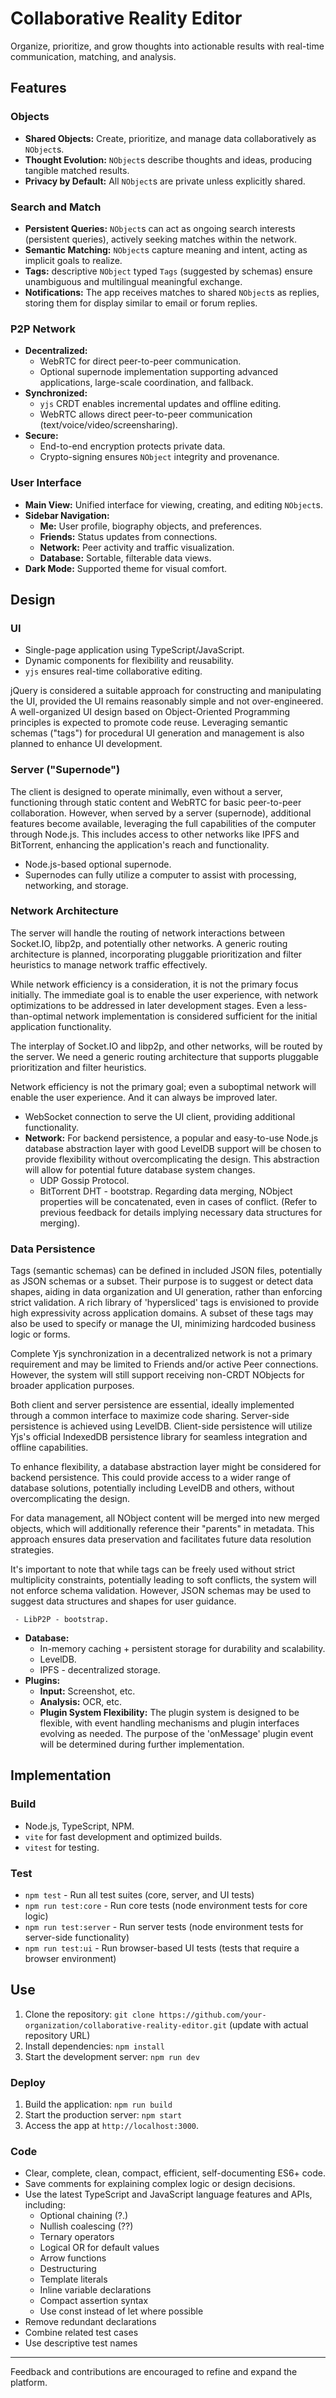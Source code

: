 # Collaborative Reality Editor

Organize, prioritize, and grow thoughts into actionable results with real-time communication, matching, and analysis.

## Features

### Objects

- **Shared Objects:** Create, prioritize, and manage data collaboratively as `NObject`s.
- **Thought Evolution:** `NObject`s describe thoughts and ideas, producing tangible matched results.
- **Privacy by Default:** All `NObject`s are private unless explicitly shared.

### Search and Match

- **Persistent Queries:** `NObject`s can act as ongoing search interests (persistent queries), actively seeking matches
  within the network.
- **Semantic Matching:** `NObject`s capture meaning and intent, acting as implicit goals to realize.
- **Tags:** descriptive `NObject` typed `Tags` (suggested by schemas) ensure unambiguous and multilingual meaningful exchange.
- **Notifications:** The app receives matches to shared `NObject`s as replies, storing them for display similar to email
  or forum replies.

### P2P Network

- **Decentralized:**
    - WebRTC for direct peer-to-peer communication.
    - Optional supernode implementation supporting advanced applications, large-scale coordination, and fallback.
- **Synchronized:**
    - `yjs` CRDT enables incremental updates and offline editing.
    - WebRTC allows direct peer-to-peer communication (text/voice/video/screensharing).
- **Secure:**
    - End-to-end encryption protects private data.
    - Crypto-signing ensures `NObject` integrity and provenance.

### User Interface

- **Main View:** Unified interface for viewing, creating, and editing `NObject`s.
- **Sidebar Navigation:**
    - **Me:** User profile, biography objects, and preferences.
    - **Friends:** Status updates from connections.
    - **Network:** Peer activity and traffic visualization.
    - **Database:** Sortable, filterable data views.
- **Dark Mode:** Supported theme for visual comfort.

## Design

### UI

- Single-page application using TypeScript/JavaScript.
- Dynamic components for flexibility and reusability.
- `yjs` ensures real-time collaborative editing.

jQuery is considered a suitable approach for constructing and manipulating the UI, provided the UI remains reasonably simple and not over-engineered.  A well-organized UI design based on Object-Oriented Programming principles is expected to promote code reuse.  Leveraging semantic schemas ("tags") for procedural UI generation and management is also planned to enhance UI development.

### Server ("Supernode")
The client is designed to operate minimally, even without a server, functioning through static content and WebRTC for basic peer-to-peer collaboration. However, when served by a server (supernode), additional features become available, leveraging the full capabilities of the computer through Node.js. This includes access to other networks like IPFS and BitTorrent, enhancing the application's reach and functionality.

- Node.js-based optional supernode.
- Supernodes can fully utilize a computer to assist with processing, networking, and storage.
### Network Architecture

The server will handle the routing of network interactions between Socket.IO, libp2p, and potentially other networks.  A generic routing architecture is planned, incorporating pluggable prioritization and filter heuristics to manage network traffic effectively.

While network efficiency is a consideration, it is not the primary focus initially. The immediate goal is to enable the user experience, with network optimizations to be addressed in later development stages.  Even a less-than-optimal network implementation is considered sufficient for the initial application functionality.

The interplay of Socket.IO and libp2p, and other networks, will be routed by the server.  We need a generic routing architecture that supports pluggable prioritization and filter heuristics.

Network efficiency is not the primary goal; even a suboptimal network will enable the user experience.  And it can always be improved later.

- WebSocket connection to serve the UI client, providing additional functionality.
- **Network:**
For backend persistence, a popular and easy-to-use Node.js database abstraction layer with good LevelDB support will be chosen to provide flexibility without overcomplicating the design. This abstraction will allow for potential future database system changes.
     - UDP Gossip Protocol.
     - BitTorrent DHT - bootstrap.
Regarding data merging, NObject properties will be concatenated, even in cases of conflict.  (Refer to previous feedback for details implying necessary data structures for merging).
### Data Persistence
Tags (semantic schemas) can be defined in included JSON files, potentially as JSON schemas or a subset. Their purpose is to suggest or detect data shapes, aiding in data organization and UI generation, rather than enforcing strict validation. A rich library of 'hypersliced' tags is envisioned to provide high expressivity across application domains.  A subset of these tags may also be used to specify or manage the UI, minimizing hardcoded business logic or forms.

Complete Yjs synchronization in a decentralized network is not a primary requirement and may be limited to Friends and/or active Peer connections. However, the system will still support receiving non-CRDT NObjects for broader application purposes.

Both client and server persistence are essential, ideally implemented through a common interface to maximize code sharing. Server-side persistence is achieved using LevelDB. Client-side persistence will utilize Yjs's official IndexedDB persistence library for seamless integration and offline capabilities.

To enhance flexibility, a database abstraction layer might be considered for backend persistence. This could provide access to a wider range of database solutions, potentially including LevelDB and others, without overcomplicating the design.

For data management, all NObject content will be merged into new merged objects, which will additionally reference their "parents" in metadata. This approach ensures data preservation and facilitates future data resolution strategies.

It's important to note that while tags can be freely used without strict multiplicity constraints, potentially leading to soft conflicts, the system will not enforce schema validation. However, JSON schemas may be used to suggest data structures and shapes for user guidance.

     - LibP2P - bootstrap.
- **Database:**
     - In-memory caching + persistent storage for durability and scalability.
     - LevelDB.
     - IPFS - decentralized storage.
- **Plugins:**
     - **Input:** Screenshot, etc.
     - **Analysis:** OCR, etc.
     - **Plugin System Flexibility:** The plugin system is designed to be flexible, with event handling mechanisms and plugin interfaces evolving as needed. The purpose of the 'onMessage' plugin event will be determined during further implementation.

## Implementation

### Build

- Node.js, TypeScript, NPM.
- `vite` for fast development and optimized builds.
- `vitest` for testing.

### Test

- `npm test` - Run all test suites (core, server, and UI tests)
- `npm run test:core` - Run core tests (node environment tests for core logic)
- `npm run test:server` - Run server tests (node environment tests for server-side functionality)
- `npm run test:ui` - Run browser-based UI tests (tests that require a browser environment)

## Use

1. Clone the repository:
   `git clone https://github.com/your-organization/collaborative-reality-editor.git` (update with actual repository URL)
2. Install dependencies: `npm install`
3. Start the development server: `npm run dev`

### Deploy

1. Build the application: `npm run build`
2. Start the production server: `npm start`
3. Access the app at `http://localhost:3000`.

### Code

- Clear, complete, clean, compact, efficient, self-documenting ES6+ code.
- Save comments for explaining complex logic or design decisions.
- Use the latest TypeScript and JavaScript language features and APIs, including:
    - Optional chaining (?.)
    - Nullish coalescing (??)
    - Ternary operators
    - Logical OR for default values
    - Arrow functions
    - Destructuring
    - Template literals
    - Inline variable declarations
    - Compact assertion syntax
    - Use const instead of let where possible
- Remove redundant declarations
- Combine related test cases
- Use descriptive test names

---

Feedback and contributions are encouraged to refine and expand the platform.
